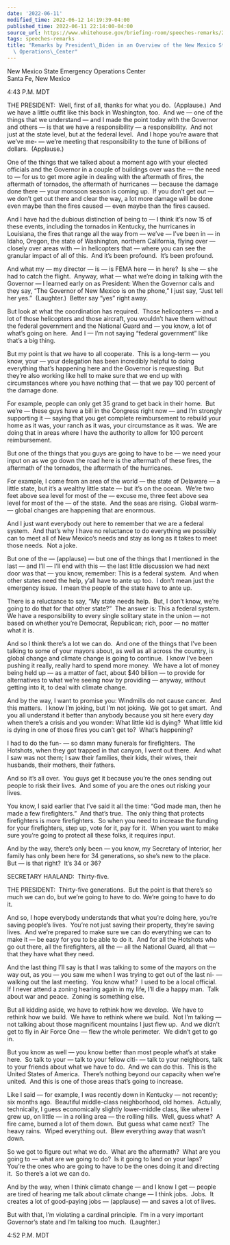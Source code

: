 ```yaml
---
date: '2022-06-11'
modified_time: 2022-06-12 14:19:39-04:00
published_time: 2022-06-11 22:14:00-04:00
source_url: https://www.whitehouse.gov/briefing-room/speeches-remarks/2022/06/11/remarks-by-president-biden-in-an-overview-of-the-new-mexico-state-emergency-operations-center/
tags: speeches-remarks
title: "Remarks by President\_Biden in an Overview of the New Mexico State Emergency\
  \ Operations\_Center"
---
```

 
New Mexico State Emergency Operations Center  
Santa Fe, New Mexico

4:43 P.M. MDT

THE PRESIDENT:  Well, first of all, thanks for what you do. 
(Applause.)  And we have a little outfit like this back in Washington,
too.  And we — one of the things that we understand — and I made the
point today with the Governor and others — is that we have a
responsibility — a responsibility.  And not just at the state level, but
at the federal level.  And I hope you’re aware that we’ve me- — we’re
meeting that responsibility to the tune of billions of dollars. 
(Applause.)

One of the things that we talked about a moment ago with your elected
officials and the Governor in a couple of buildings over was the — the
need to — for us to get more agile in dealing with the aftermath of
fires, the aftermath of tornados, the aftermath of hurricanes — because
the damage done there — your monsoon season is coming up.  If you don’t
get out — we don’t get out there and clear the way, a lot more damage
will be done even maybe than the fires caused — even maybe than the
fires caused.   

And I have had the dubious distinction of being to — I think it’s now 15
of these events, including the tornados in Kentucky, the hurricanes in
Louisiana, the fires that range all the way from — we’ve — I’ve been in
— in Idaho, Oregon, the state of Washington, northern California, flying
over — closely over areas with — in helicopters that — where you can see
the granular impact of all of this.  And it’s been profound.  It’s been
profound. 

And what my — my director — is — is FEMA here — in here?  Is she — she
had to catch the flight.  Anyway, what — what we’re doing in talking
with the Governor — I learned early on as President: When the Governor
calls and they say, “The Governor of New Mexico is on the phone,” I just
say, “Just tell her yes.”  (Laughter.)  Better say “yes” right away.

But look at what the coordination has required.  Those helicopters — and
a lot of those helicopters and those aircraft, you wouldn’t have them
without the federal government and the National Guard and — you know, a
lot of what’s going on here.  And I — I’m not saying “federal
government” like that’s a big thing. 

But my point is that we have to all cooperate.  This is a long-term —
you know, your — your delegation has been incredibly helpful to doing
everything that’s happening here and the Governor is requesting.  But
they’re also working like hell to make sure that we end up with
circumstances where you have nothing that — that we pay 100 percent of
the damage done.

For example, people can only get 35 grand to get back in their home. 
But we’re — these guys have a bill in the Congress right now — and I’m
strongly supporting it — saying that you get complete reimbursement to
rebuild your home as it was, your ranch as it was, your circumstance as
it was.  We are doing that in areas where I have the authority to allow
for 100 percent reimbursement.

But one of the things that you guys are going to have to be — we need
your input on as we go down the road here is the aftermath of these
fires, the aftermath of the tornados, the aftermath of the hurricanes.

For example, I come from an area of the world — the state of Delaware —
a little state, but it’s a wealthy little state — but it’s on the
ocean.  We’re two feet above sea level for most of the — excuse me,
three feet above sea level for most of the — of the state.  And the seas
are rising.  Global warm- — global changes are happening that are
enormous. 

And I just want everybody out here to remember that we are a federal
system.  And that’s why I have no reluctance to do everything we
possibly can to meet all of New Mexico’s needs and stay as long as it
takes to meet those needs.  Not a joke.

But one of the — (applause) — but one of the things that I mentioned in
the last — and I’ll — I’ll end with this — the last little discussion we
had next door was that — you know, remember: This is a federal system. 
And when other states need the help, y’all have to ante up too.  I don’t
mean just the emergency issue.  I mean the people of the state have to
ante up.

There is a reluctance to say, “My state needs help.  But, I don’t know,
we’re going to do that for that other state?”  The answer is: This a
federal system.  We have a responsibility to every single solitary state
in the union — not based on whether you’re Democrat, Republican; rich,
poor — no matter what it is.

And so I think there’s a lot we can do.  And one of the things that I’ve
been talking to some of your mayors about, as well as all across the
country, is global change and climate change is going to continue.  I
know I’ve been pushing it really, really hard to spend more money.  We
have a lot of money being held up — as a matter of fact, about $40
billion — to provide for alternatives to what we’re seeing now by
providing — anyway, without getting into it, to deal with climate
change.

And by the way, I want to promise you: Windmills do not cause cancer. 
And this matters.  I know I’m joking, but I’m not joking.  We got to get
smart.  And you all understand it better than anybody because you sit
here every day when there’s a crisis and you wonder: What little kid is
dying?  What little kid is dying in one of those fires you can’t get
to?  What’s happening?

I had to do the fun- — so damn many funerals for firefighters.  The
Hotshots, when they got trapped in that canyon, I went out there.  And
what I saw was not them; I saw their families, their kids, their wives,
their husbands, their mothers, their fathers. 

And so it’s all over.  You guys get it because you’re the ones sending
out people to risk their lives.  And some of you are the ones out
risking your lives. 

You know, I said earlier that I’ve said it all the time: “God made man,
then he made a few firefighters.”  And that’s true.  The only thing that
protects firefighters is more firefighters.  So when you need to
increase the funding for your firefighters, step up, vote for it, pay
for it.  When you want to make sure you’re going to protect all these
folks, it requires input. 

And by the way, there’s only been — you know, my Secretary of Interior,
her family has only been here for 34 generations, so she’s new to the
place.  But — is that right?  It’s 34 or 36?

SECRETARY HAALAND:  Thirty-five.

THE PRESIDENT:  Thirty-five generations.  But the point is that there’s
so much we can do, but we’re going to have to do. We’re going to have to
do it. 

And so, I hope everybody understands that what you’re doing here, you’re
saving people’s lives.  You’re not just saving their property, they’re
saving lives.  And we’re prepared to make sure we can do everything we
can to make it — be easy for you to be able to do it.  And for all the
Hotshots who go out there, all the firefighters, all the — all the
National Guard, all that — that they have what they need. 

And the last thing I’ll say is that I was talking to some of the mayors
on the way out, as you — you saw me when I was trying to get out of the
last ni- — walking out the last meeting.  You know what?  I used to be a
local official.  If I never attend a zoning hearing again in my life,
I’ll die a happy man.  Talk about war and peace.  Zoning is something
else. 

But all kidding aside, we have to rethink how we develop.  We have to
rethink how we build.  We have to rethink where we build.  Not I’m
talking — not talking about those magnificent mountains I just flew up. 
And we didn’t get to fly in Air Force One — flew the whole perimeter. 
We didn’t get to go in. 

But you know as well — you know better than most people what’s at stake
here.  So talk to your — talk to your fellow citi- — talk to your
neighbors, talk to your friends about what we have to do.  And we can do
this.  This is the United States of America.  There’s nothing beyond our
capacity when we’re united.  And this is one of those areas that’s going
to increase. 

Like I said — for example, I was recently down in Kentucky — not
recently; six months ago.  Beautiful middle-class neighborhood, old
homes.  Actually, technically, I guess economically slightly
lower-middle class, like where I grew up, on little — in a rolling area
— the rolling hills.  Well, guess what?  A fire came, burned a lot of
them down.  But guess what came next?  The heavy rains.  Wiped
everything out.  Blew everything away that wasn’t down.

So we got to figure out what we do.  What are the aftermath?  What are
you going to — what are we going to do?  Is it going to land on your
laps?  You’re the ones who are going to have to be the ones doing it and
directing it.  So there’s a lot we can do. 

And by the way, when I think climate change — and I know I get — people
are tired of hearing me talk about climate change — I think jobs. 
Jobs.  It creates a lot of good-paying jobs — (applause) — and saves a
lot of lives. 

But with that, I’m violating a cardinal principle.  I’m in a very
important Governor’s state and I’m talking too much.  (Laughter.)

4:52 P.M. MDT
